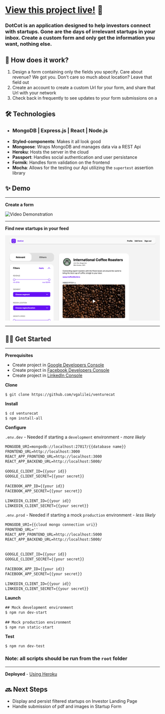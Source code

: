 # [View this project live!](https://peaceful-woodland-39661.herokuapp.com/) 🎉

### **DotCot** is an application designed to help investors connect with startups. Gone are the days of irrelevant startups in your inbox. Create a custom form and only get the information you want, nothing else.

## 📣 How does it work?

1. Design a form containing only the fields you specify. Care about revenue? We got you. Don't care so much about location? Leave that field out
2. Create an account to create a custom Url for your form, and share that Url with your network
3. Check back in frequently to see updates to your form submissions on a 

## 🛠 Technologies

- ### **MongoDB | Express.js | React | Node.js**
- **Styled-components**: Makes it all look good
- **Mongoose**: Wraps MongoDB and manages data via a REST Api 
- **Heroku**: Hosts the server in the cloud
- **Passport**: Handles social authentication and user persistance
- **Formik**: Handles form validation on the frontend
- **Mocha**: Allows for the testing our Api utilizing the `supertest` assertion library


## ✨ Demo

---
**Create a form**

![Video Demonstration](https://user-images.githubusercontent.com/74033573/145701084-997c8fce-d010-4796-bc6e-7c86ad92224d.gif)

---

**Find new startups in your feed**

![Video Demonstration](./frontend/src/images/dotcot-feed.png)

---

## 🧑‍💻 Get Started
---------------------------------------------------------
**Prerequisites**
- Create project in [Google Developers Console](https://console.developers.google.com/)
- Create project in [Facebook Developers Console](https://developers.facebook.com/)
- Create project in [LinkedIn  Console](https://www.linkedin.com/developers/apps/new)

**Clone**

```
$ git clone https://github.com/vgalilei/venturecat
```
**Install**

```
$ cd venturecat
$ npm install-all
```
**Configure**

`.env.dev` - Needed if starting a `development` environment - _more likely_
```
MONGODB_URI=mongodb://localhost:27017/{{database name}}
FRONTEND_URL=http://localhost:3000
REACT_APP_FRONTEND_URL=http://localhost:3000
REACT_APP_BACKEND_URL=http://localhost:5000/

GOOGLE_CLIENT_ID={{your id}}
GOOGLE_CLIENT_SECRET={{your secret}}

FACEBOOK_APP_ID={{your id}}
FACEBOOK_APP_SECRET={{your secret}}

LINKEDIN_CLIENT_ID={{your id}}
LINKEDIN_CLIENT_SECRET={{your secret}}
```
`.env.prod` - Needed if starting a mock `production` environment - _less likely_
```
MONGODB_URI={{cloud mongo connection uri}}
FRONTEND_URL=''
REACT_APP_FRONTEND_URL=http://localhost:5000
REACT_APP_BACKEND_URL=http://localhost:5000/


GOOGLE_CLIENT_ID={{your id}}
GOOGLE_CLIENT_SECRET={{your secret}}

FACEBOOK_APP_ID={{your id}}
FACEBOOK_APP_SECRET={{your secret}}

LINKEDIN_CLIENT_ID={{your id}}
LINKEDIN_CLIENT_SECRET={{your secret}}
```


**Launch**

```
## Mock development environment
$ npm run dev-start

## Mock production environment
$ npm run static-start
```
**Test**
```
$ npm run dev-test
```
### **Note:** all scripts should be run from the `root` folder

---
**Deployed** - [Using Heroku](https://devcenter.heroku.com/articles/deploying-nodejs#deploy-your-application-to-heroku)


## 🔜 Next Steps

- Display and persist filtered startups on Investor Landing Page
- Handle submission of pdf and images in Startup Form
